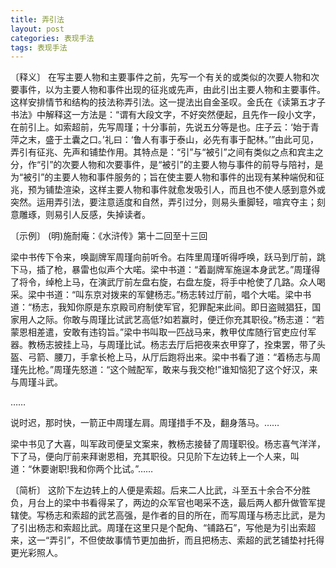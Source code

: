 ```yaml
---
title: 弄引法
layout: post
categories: 表现手法
tags: 表现手法
---
```


〔释义〕 在写主要人物和主要事件之前，先写一个有关的或类似的次要人物和次要事件，以为主要人物和事件出现的征兆或先声，由此引出主要人物和主要事件。这样安排情节和结构的技法称弄引法。这一提法出自金圣叹。金氏在《读第五才子书法》中解释这一方法是：“谓有大段文字，不好突然便起，且先作一段小文字，在前引上。如索超前，先写周瑾；十分事前，先说五分等是也。庄子云：‘始于青萍之末，盛于土囊之口。’礼曰：‘鲁人有事于泰山，必先有事于配林。’”由此可见，弄引有征兆、先声和铺垫作用。其特点是：“引”与“被引”之间有类似之点和宾主之分，作“引”的次要人物和次要事件，是“被引”的主要人物与事件的前导与陪衬，是为“被引”的主要人物和事件服务的；旨在使主要人物和事件的出现有某种端倪和征兆，预为铺垫渲染，这样主要人物和事件就愈发吸引人，而且也不使人感到意外或突然。运用弄引法，要注意适度和自然，弄引过分，则易头重脚轻，喧宾夺主；刻意雕琢，则易引人反感，失掉读者。

〔示例〕 (明)施耐庵：《水浒传》第十二回至十三回

梁中书传下令来，唤副牌军周瑾向前听令。右阵里周瑾听得呼唤，跃马到厅前，跳下马，插了枪，暴雷也似声个大喏。梁中书道：“着副牌军施逞本身武艺。”周瑾得了将令，绰枪上马，在演武厅前左盘右旋，右盘左旋，将手中枪使了几路。众人喝采。梁中书道：“叫东京对拨来的军健杨志。”杨志转过厅前，唱个大喏。梁中书道：“杨志，我知你原是东京殿司府制使军官，犯罪配来此间。即日盗贼猖狂，国家用人之际。你敢与周瑾比试武艺高低?如若赢时，便迁你充其职役。”杨志道：“若蒙恩相差遣，安敢有违钧旨。”梁中书叫取一匹战马来，教甲仗库随行官吏应付军器。教杨志披挂上马，与周瑾比试。杨志去厅后把夜来衣甲穿了，拴束罢，带了头盔、弓箭、腰刀，手拿长枪上马，从厅后跑将出来。梁中书看了道：“着杨志与周瑾先比枪。”周瑾先怒道：“这个贼配军，敢来与我交枪!”谁知恼犯了这个好汉，来与周瑾斗武。

……

说时迟，那时快，一箭正中周瑾左肩。周瑾措手不及，翻身落马。……

梁中书见了大喜，叫军政司便呈文案来，教杨志接替了周瑾职役。杨志喜气洋洋，下了马，便向厅前来拜谢恩相，充其职役。只见阶下左边转上一个人来，叫道：“休要谢职!我和你两个比试。”……

〔简析〕 这阶下左边转上的人便是索超。后来二人比武，斗至五十余合不分胜负，月台上的梁中书看得呆了，两边的众军官也喝采不迭，最后两人都升做管军提辖使。写杨志和索超的武艺高强，是作者的目的所在，而写周瑾与杨志比武，是为了引出杨志和索超比武。周瑾在这里只是个配角、“铺路石”，写他是为引出索超来，这一“弄引”，不但使故事情节更加曲折，而且把杨志、索超的武艺铺垫衬托得更光彩照人。 